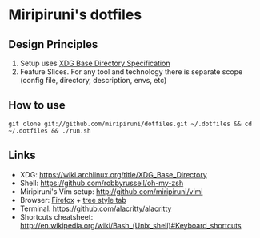 # Miripiruni's dotfiles

## Design Principles

1. Setup uses [XDG Base Directory Specification](https://specifications.freedesktop.org/basedir-spec/basedir-spec-latest.html)
2. Feature Slices. For any tool and technology there is separate scope (config file, directory, description, envs, etc)

## How to use

```
git clone git://github.com/miripiruni/dotfiles.git ~/.dotfiles && cd ~/.dotfiles && ./run.sh
```


## Links

* XDG: https://wiki.archlinux.org/title/XDG_Base_Directory
* Shell: https://github.com/robbyrussell/oh-my-zsh
* Miripiruni's Vim setup: http://github.com/miripiruni/vimi
* Browser: [Firefox](http://www.mozilla.org/) + [tree style tab](https://addons.mozilla.org/ru/firefox/addon/tree-style-tab/?src=search)
* Terminal: https://github.com/alacritty/alacritty
* Shortcuts cheatsheet: http://en.wikipedia.org/wiki/Bash_(Unix_shell)#Keyboard_shortcuts


